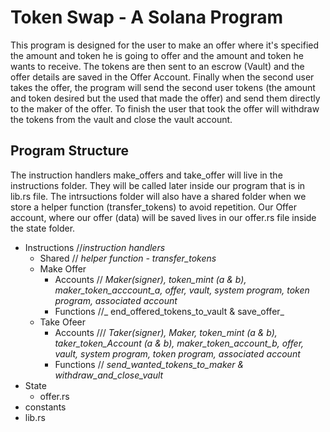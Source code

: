 # Token Swap - A Solana Program

This program is designed for the user to make an offer where it's specified the
amount and token he is going to offer and the amount and token he wants to
receive. The tokens are then sent to an escrow (Vault) and the offer details are
saved in the Offer Account. Finally when the second user takes the offer, the
program will send the second user tokens (the amount and token desired but the
used that made the offer) and send them directly to the maker of the offer. To
finish the user that took the offer will withdraw the tokens from the vault and
close the vault account.

## Program Structure

The instruction handlers make_offers and take_offer will live in the
instructions folder. They will be called later inside our program that is in
lib.rs file. The intrsuctions folder will also have a shared folder when we
store a helper function (transfer_tokens) to avoid repetition. Our Offer
account, where our offer (data) will be saved lives in our offer.rs file inside
the state folder.

- Instructions //_instruction handlers_
  - Shared // _helper function - transfer_tokens_
  - Make Offer
    - Accounts // _Maker(signer), token_mint (a & b), maker_token_acccount_a,
      offer, vault, system program, token program, associated account_
    - Functions //_ end_offered_tokens_to_vault & save_offer_
  - Take Ofeer
    - Accounts /// _Taker(signer), Maker, token_mint (a & b),
      taker_token_Account (a & b), maker_token_account_b, offer, vault, system
      program, token program, associated account_
    - Functions // _send_wanted_tokens_to_maker & withdraw_and_close_vault_
- State
  - offer.rs
- constants
- lib.rs
